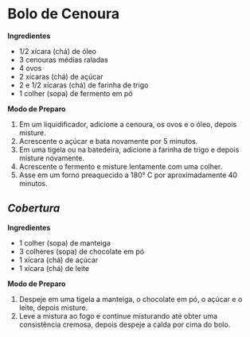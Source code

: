 # Bolo de Cenoura

**Ingredientes**
 - 1/2 xícara (chá) de óleo
 - 3 cenouras médias raladas
 - 4 ovos
 - 2 xícaras (chá) de açúcar
 - 2 e 1/2 xícaras (chá) de farinha de trigo
 - 1 colher (sopa) de fermento em pó

 **Modo de Preparo**
 1. Em um liquidificador, adicione a cenoura, os ovos e o óleo, depois misture.
 2. Acrescente o açúcar e bata novamente por 5 minutos.
 3. Em uma tigela ou na batedeira, adicione a farinha de trigo e depois misture novamente.
 4. Acrescente o fermento e misture lentamente com uma colher.
 5. Asse em um forno preaquecido a 180° C por aproximadamente 40 minutos.

 ## _Cobertura_

 **Ingredientes**
 - 1 colher (sopa) de manteiga
 - 3 colheres (sopa) de chocolate em pó
 - 1 xícara (chá) de açúcar
 - 1 xícara (chá) de leite

 **Modo de Preparo**
 1. Despeje em uma tigela a manteiga, o chocolate em pó, o açúcar e o leite, depois misture.
 2. Leve a mistura ao fogo e continue misturando até obter uma consistência cremosa, depois despeje a calda por cima do bolo.